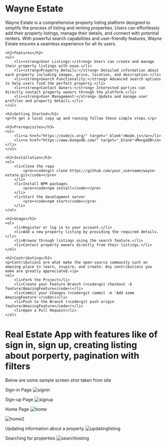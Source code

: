 <!DOCTYPE html>
<html lang="en">
<head>
    <meta charset="UTF-8">
    <meta name="viewport" content="width=device-width, initial-scale=1.0">
    <title>Wayne Estate</title>
</head>
<body>
    <h1>Wayne Estate</h1>
    <p>Wayne Estate is a comprehensive property listing platform designed to simplify the process of listing and renting properties. Users can effortlessly add their property listings, manage their details, and connect with potential renters. With powerful search capabilities and user-friendly features, Wayne Estate ensures a seamless experience for all its users.</p>

    <h2>Features</h2>
    <ul>
        <li><strong>User Listings:</strong> Users can create and manage their property listings with ease.</li>
        <li><strong>Property Details:</strong> Detailed information about each property including images, price, location, and description.</li>
        <li><strong>Search Functionality:</strong> Advanced search options to help users find the perfect property.</li>
        <li><strong>Contact Owners:</strong> Interested parties can directly contact property owners through the platform.</li>
        <li><strong>User Management:</strong> Update and manage user profiles and property details.</li>
    </ul>

    <h2>Getting Started</h2>
    <p>To get a local copy up and running follow these simple steps.</p>

    <h3>Prerequisites</h3>
    <ul>
        <li><a href="https://nodejs.org/" target="_blank">Node.js</a></li>
        <li><a href="https://www.mongodb.com/" target="_blank">MongoDB</a></li>
    </ul>

    <h3>Installation</h3>
    <ol>
        <li>Clone the repo
            <pre><code>git clone https://github.com/your_username/wayne-estate.git</code></pre>
        </li>
        <li>Install NPM packages
            <pre><code>npm install</code></pre>
        </li>
        <li>Start the development server
            <pre><code>npm start</code></pre>
        </li>
    </ol>

    <h2>Usage</h2>
    <ol>
        <li>Register or log in to your account.</li>
        <li>Add a new property listing by providing the required details.</li>
        <li>Browse through listings using the search feature.</li>
        <li>Contact property owners directly from their listings.</li>
    </ol>

    <h2>Contributing</h2>
    <p>Contributions are what make the open-source community such an amazing place to learn, inspire, and create. Any contributions you make are greatly appreciated.</p>
    <ol>
        <li>Fork the Project</li>
        <li>Create your Feature Branch (<code>git checkout -b feature/AmazingFeature</code>)</li>
        <li>Commit your Changes (<code>git commit -m 'Add some AmazingFeature'</code>)</li>
        <li>Push to the Branch (<code>git push origin feature/AmazingFeature</code>)</li>
        <li>Open a Pull Request</li>
    </ol>
</body>
</html>





















<h1> Real Estate App with features like of sign in, sign up, creating listing about porperty, pagination with filters </h1>

Below are some sample screen shot taken from site

Sign-in Page
![signin](https://github.com/Gagan10deep/real-estate/assets/103237168/3e7293fe-f634-4622-83f4-9ec2f13edfa3)

Sign-up Page
![signup](https://github.com/Gagan10deep/real-estate/assets/103237168/15288f2d-82a5-468b-ae2c-07907498ff7a)

Home Page
![home](https://github.com/Gagan10deep/real-estate/assets/103237168/7113d03b-3685-45ab-98ce-80f6ce66c70d)

![home2](https://github.com/Gagan10deep/real-estate/assets/103237168/232d3bdd-79a2-4bf5-b41c-d4a6c92c92a7)

Updating information about a property
![updatinglisting](https://github.com/Gagan10deep/real-estate/assets/103237168/e7cbdb30-de3b-4fdc-be5b-ff27760820fd)

Searching for properties
![searchlosting](https://github.com/Gagan10deep/real-estate/assets/103237168/355aad44-ee44-4840-abb6-cbfab9abe879)





